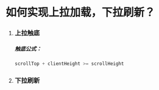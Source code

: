 # 如何实现上拉加载，下拉刷新？

1. ### 上拉触底

   ##### 触底公式：

   ~~~js
   scrollTop + clientHeight >= scrollHeight
   ~~~

   

2. ### 下拉刷新